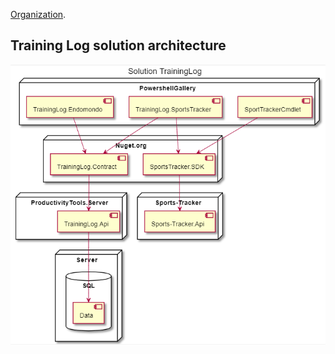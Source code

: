 [Organization](https://github.com/ProductivityTools-TrainingLog).

## Training Log solution architecture

![Solution diagram](Images/SolutionDiagram.png)

